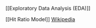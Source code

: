[[Exploratory Data Analysis (EDA)]]




[[Hit Ratio Model]]
[Wikipedia](https://en.wikipedia.org/wiki/Mann–Whitney_U_test)

